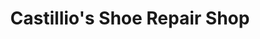 ---
title: "Castillio's Shoe Repair Shop"
url: /tarlac/castillios-shoe-repair-shop/
shop: Schuhe
---